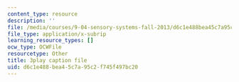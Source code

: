 ```yaml
---
content_type: resource
description: ''
file: /media/courses/9-04-sensory-systems-fall-2013/d6c1e488bea45c7a95c2f745f497bc20_A0KpTR_Ujks.vtt
file_type: application/x-subrip
learning_resource_types: []
ocw_type: OCWFile
resourcetype: Other
title: 3play caption file
uid: d6c1e488-bea4-5c7a-95c2-f745f497bc20
---
```

